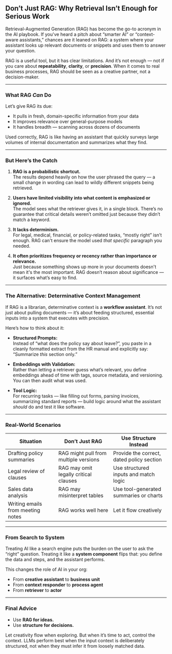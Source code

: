 ## Don’t Just RAG: Why Retrieval Isn’t Enough for Serious Work

Retrieval-Augmented Generation (RAG) has become the go-to acronym in the AI playbook. If you've heard a pitch about “smarter AI” or “context-aware assistants,” chances are it leaned on RAG: a system where your assistant looks up relevant documents or snippets and uses them to answer your question.

RAG is a useful tool, but it has clear limitations. And it’s not enough — not if you care about **repeatability**, **clarity**, or **precision**. When it comes to real business processes, RAG should be seen as a creative partner, not a decision-maker.

---

### What RAG *Can* Do

Let’s give RAG its due:
- It pulls in fresh, domain-specific information from your data  
- It improves relevance over general-purpose models  
- It handles breadth — scanning across dozens of documents

Used correctly, RAG is like having an assistant that quickly surveys large volumes of internal documentation and summarizes what they find.

---

### But Here’s the Catch

1. **RAG is a probabilistic shortcut.**  
   The results depend heavily on how the user phrased the query — a small change in wording can lead to wildly different snippets being retrieved.

2. **Users have limited visibility into what content is emphasized or ignored.**  
   The model sees what the retriever gives it, in a single block. There’s no guarantee that critical details weren’t omitted just because they didn’t match a keyword.

3. **It lacks determinism.**  
   For legal, medical, financial, or policy-related tasks, “mostly right” isn’t enough. RAG can't ensure the model used *that specific* paragraph you needed.

4. **It often prioritizes frequency or recency rather than importance or relevance.**  
   Just because something shows up more in your documents doesn't mean it's the most important. RAG doesn’t reason about significance — it surfaces what’s easy to find.

---

### The Alternative: Determinative Context Management

If RAG is a librarian, determinative context is a **workflow assistant**. It’s not just about pulling documents — it’s about feeding structured, essential inputs into a system that executes with precision.

Here’s how to think about it:

- **Structured Prompts:**  
  Instead of “what does the policy say about leave?”, you paste in a cleanly formatted extract from the HR manual and explicitly say: “Summarize *this* section only.”

- **Embeddings with Validation:**  
  Rather than letting a retriever guess what’s relevant, you define embeddings ahead of time with tags, source metadata, and versioning. You can then audit what was used.

- **Tool Logic:**  
  For recurring tasks — like filling out forms, parsing invoices, summarizing standard reports — build logic around what the assistant *should* do and test it like software.

---

### Real-World Scenarios

| Situation | Don’t Just RAG | Use Structure Instead |
|----------|----------------|------------------------|
| Drafting policy summaries | RAG might pull from multiple versions | Provide the correct, dated policy section |
| Legal review of clauses | RAG may omit legally critical clauses | Use structured inputs and match logic |
| Sales data analysis | RAG may misinterpret tables | Use tool-generated summaries or charts |
| Writing emails from meeting notes | RAG works well here | Let it flow creatively |

---

### From Search to System

Treating AI like a search engine puts the burden on the user to ask the “right” question. Treating it like a **system component** flips that: you define the data and steps, and the assistant performs.

This changes the role of AI in your org:
- From **creative assistant** to **business unit**
- From **context responder** to **process agent**
- From **retriever** to **actor**

---

### Final Advice

- Use **RAG for ideas.**
- Use **structure for decisions.**

Let creativity flow when exploring. But when it’s time to act, control the context. LLMs perform best when the input context is deliberately structured, not when they must infer it from loosely matched data.